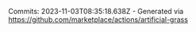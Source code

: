 Commits: 2023-11-03T08:35:18.638Z - Generated via https://github.com/marketplace/actions/artificial-grass
<br>
